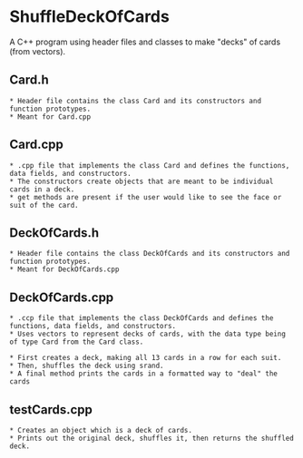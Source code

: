 # ShuffleDeckOfCards
A C++ program using header files and classes to make "decks" of cards (from vectors).

## Card.h
    * Header file contains the class Card and its constructors and function prototypes.
    * Meant for Card.cpp
    
## Card.cpp
    * .cpp file that implements the class Card and defines the functions, data fields, and constructors.
    * The constructors create objects that are meant to be individual cards in a deck.
    * get methods are present if the user would like to see the face or suit of the card.
    
## DeckOfCards.h
    * Header file contains the class DeckOfCards and its constructors and function prototypes.
    * Meant for DeckOfCards.cpp
    
## DeckOfCards.cpp
    * .ccp file that implements the class DeckOfCards and defines the functions, data fields, and constructors.
    * Uses vectors to represent decks of cards, with the data type being of type Card from the Card class.
    
    * First creates a deck, making all 13 cards in a row for each suit.
    * Then, shuffles the deck using srand.
    * A final method prints the cards in a formatted way to "deal" the cards
    
## testCards.cpp
    * Creates an object which is a deck of cards.
    * Prints out the original deck, shuffles it, then returns the shuffled deck.
